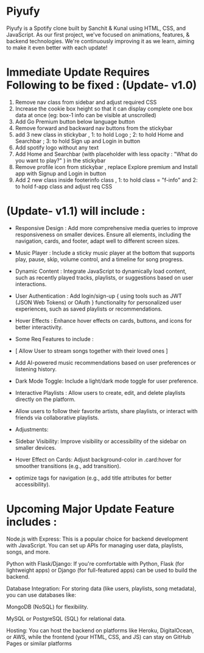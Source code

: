 # Piyufy
Piyufy is a Spotify clone built by Sanchit &amp; Kunal using HTML, CSS, and JavaScript. As our first project, we've focused on animations, features, &amp; backend technologies. We're continuously improving it as we learn, aiming to make it even better with each update!

# Immediate Update Requires Following to be fixed : (Update- v1.0)

1. Remove nav class from sidebar and adjust required CSS
2. Increase the cookie box height so that it can display complete one box data at once (eg: box-1 info can be visible at unscrolled)
3. Add Go Premium button below language button
4. Remove forward and backward nav buttons from the stickybar
5. add 3 new class in stickybar , 1: to hold Logo ; 2: to hold Home and Searchbar ; 3: to hold Sign up and Login in button
6. Add spotify logo without any text 
7. Add Home and Searchbar (with placeholder with less opacity : "What do you want to play?" ) in the stickybar
8. Remove profile icon from stickybar , replace Explore premium and Install app with Signup and Login in button
9. Add 2 new class inside footerinfo class , 1: to hold class = "f-info" and 2: to hold f-app class and adjust req CSS


# (Update- v1.1) will include :

* Responsive Design :  Add more comprehensive media queries to improve responsiveness on smaller devices. Ensure all elements, including the navigation, cards, and footer, adapt well to different screen sizes.

* Music Player :   Include a sticky music player at the bottom that supports play, pause, skip, volume control, and a timeline for song progress.

* Dynamic Content :   Integrate JavaScript to dynamically load content, such as recently played tracks, playlists, or suggestions based on user interactions.

* User Authentication :   Add login/sign-up { using tools such as JWT (JSON Web Tokens) or OAuth } functionality for personalized user experiences, such as saved playlists or recommendations.

* Hover Effects :   Enhance hover effects on cards, buttons, and icons for better interactivity.

* Some Req Features to include :

- [ Allow User to stream songs together with their loved ones ]

- Add AI-powered music recommendations based on user preferences or listening history.
- Dark Mode Toggle: Include a light/dark mode toggle for user preference.
- Interactive Playlists : Allow users to create, edit, and delete playlists directly on the platform.
- Allow users to follow their favorite artists, share playlists, or interact with friends via collaborative playlists.

* Adjustments:

- Sidebar Visibility: Improve visibility or accessibility of the sidebar on smaller devices.

- Hover Effect on Cards: Adjust background-color in .card:hover for smoother transitions (e.g., add transition).

- optimize <a> tags for navigation (e.g., add title attributes for better accessibility).


# Upcoming Major Update Feature includes :

Node.js with Express: This is a popular choice for backend development with JavaScript. You can set up APIs for managing user data, playlists, songs, and more.

Python with Flask/Django: If you're comfortable with Python, Flask (for lightweight apps) or Django (for full-featured apps) can be used to build the backend.

Database Integration: For storing data (like users, playlists, song metadata), you can use databases like:

MongoDB (NoSQL) for flexibility.

MySQL or PostgreSQL (SQL) for relational data.

Hosting: You can host the backend on platforms like Heroku, DigitalOcean, or AWS, while the frontend (your HTML, CSS, and JS) can stay on GitHub Pages or similar platforms
